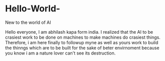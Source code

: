 # Hello-World-
New to the world of AI


Hello everyone, I am abhilash kapa form india. I realized that the AI to be crasiest work to be done on machines to make machines do crasiest things. Therefore, i am here finally to followup myne as well as yours work to build the thinngs which are to be built for the sake of beter envirnoment because you know i am a nature lover can't see its destruction.
